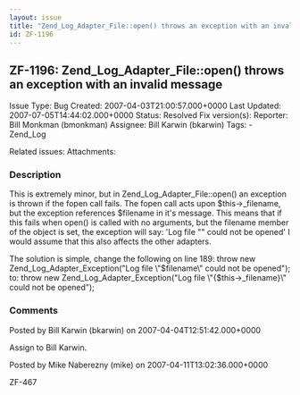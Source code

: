 ```yaml
---
layout: issue
title: "Zend_Log_Adapter_File::open() throws an exception with an invalid message"
id: ZF-1196
---
```


ZF-1196: Zend\_Log\_Adapter\_File::open() throws an exception with an invalid message
-------------------------------------------------------------------------------------

 Issue Type: Bug Created: 2007-04-03T21:00:57.000+0000 Last Updated: 2007-07-05T14:44:02.000+0000 Status: Resolved Fix version(s): 
 Reporter:  Bill Monkman (bmonkman)  Assignee:  Bill Karwin (bkarwin)  Tags: - Zend\_Log
 
 Related issues: 
 Attachments: 
### Description

This is extremely minor, but in Zend\_Log\_Adapter\_File::open() an exception is thrown if the fopen call fails. The fopen call acts upon $this->\_filename, but the exception references $filename in it's message. This means that if this fails when open() is called with no arguments, but the filename member of the object is set, the exception will say: 'Log file "" could not be opened' I would assume that this also affects the other adapters.

The solution is simple, change the following on line 189: throw new Zend\_Log\_Adapter\_Exception("Log file \\"$filename\\" could not be opened"); to: throw new Zend\_Log\_Adapter\_Exception("Log file \\"{$this->\_filename}\\" could not be opened");

 

 

### Comments

Posted by Bill Karwin (bkarwin) on 2007-04-04T12:51:42.000+0000

Assign to Bill Karwin.

 

 

Posted by Mike Naberezny (mike) on 2007-04-11T13:02:36.000+0000

ZF-467

 

 